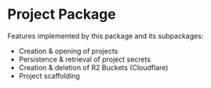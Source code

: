 # Project Package

Features implemented by this package and its subpackages:
- Creation & opening of projects
- Persistence & retrieval of project secrets
- Creation & deletion of R2 Buckets (Cloudflare)
- Project scaffolding

